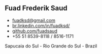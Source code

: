 ## Fuad Frederik Saud

* <fuadksd@gmail.com>
* [br.linkedin.com/in/fuadksd/](//br.linkedin.com/in/fuadksd/)
* [github.com/fuadsaud](//github.com/fuadsaud)
* +55 51 8539-8118 / 8516-1171

Sapucaia do Sul - Rio Grande do Sul - Brazil
